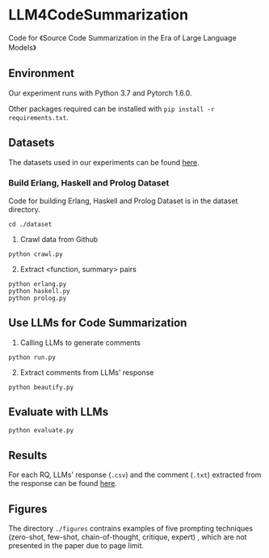 # LLM4CodeSummarization
Code for 《Source Code Summarization in the Era of Large Language Models》

## Environment
Our experiment runs with Python 3.7 and Pytorch 1.6.0.

Other packages required can be installed with ```pip install -r requirements.txt```.

## Datasets

The datasets used in our experiments can be found [here](https://drive.google.com/drive/folders/1ge5S6pmQLdE2-zCNsg9WCZ1PNXMRpDI5?usp=sharing).

### Build Erlang, Haskell and Prolog Dataset
Code for building Erlang, Haskell and Prolog Dataset is in the dataset directory.
```
cd ./dataset
```

1. Crawl data from Github
```
python crawl.py
```

2. Extract <function, summary> pairs
```
python erlang.py
python haskell.py
python prolog.py
```

## Use LLMs for Code Summarization
1. Calling LLMs to generate comments
```
python run.py
```

2. Extract comments from LLMs' response
```
python beautify.py
```

## Evaluate with LLMs

```
python evaluate.py
```

## Results
For each RQ, LLMs' response (```.csv```) and the comment (```.txt```) extracted from the response can be found [here](https://drive.google.com/drive/folders/1SJFyc40hJL0QJ9Rl3u8QYFfac7-bQT7w?usp=sharing).


## Figures
The directory ```./figures``` contrains examples of five prompting techniques (zero-shot, few-shot, chain-of-thought, critique, expert)
, which are not presented in the paper due to page limit.

